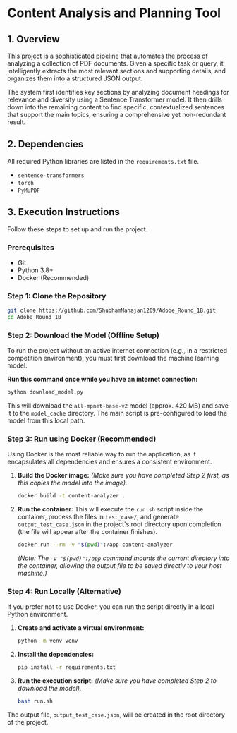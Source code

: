 # Content Analysis and Planning Tool

## 1. Overview

This project is a sophisticated pipeline that automates the process of analyzing a collection of PDF documents. Given a specific task or query, it intelligently extracts the most relevant sections and supporting details, and organizes them into a structured JSON output.

The system first identifies key sections by analyzing document headings for relevance and diversity using a Sentence Transformer model. It then drills down into the remaining content to find specific, contextualized sentences that support the main topics, ensuring a comprehensive yet non-redundant result.

## 2. Dependencies

All required Python libraries are listed in the `requirements.txt` file.

- `sentence-transformers`
- `torch`
- `PyMuPDF`

## 3. Execution Instructions

Follow these steps to set up and run the project.

### Prerequisites

- Git
- Python 3.8+
- Docker (Recommended)

### Step 1: Clone the Repository

```bash
git clone https://github.com/ShubhamMahajan1209/Adobe_Round_1B.git
cd Adobe_Round_1B
```

### Step 2: Download the Model (Offline Setup)

To run the project without an active internet connection (e.g., in a restricted competition environment), you must first download the machine learning model.

**Run this command once while you have an internet connection:**

```bash
python download_model.py
```

This will download the `all-mpnet-base-v2` model (approx. 420 MB) and save it to the `model_cache` directory. The main script is pre-configured to load the model from this local path.

### Step 3: Run using Docker (Recommended)

Using Docker is the most reliable way to run the application, as it encapsulates all dependencies and ensures a consistent environment.

1.  **Build the Docker image:**
    _(Make sure you have completed Step 2 first, as this copies the model into the image)._

    ```bash
    docker build -t content-analyzer .
    ```

2.  **Run the container:**
    This will execute the `run.sh` script inside the container, process the files in `test_case/`, and generate `output_test_case.json` in the project's root directory upon completion (the file will appear after the container finishes).

    ```bash
    docker run --rm -v "$(pwd)":/app content-analyzer
    ```

    _(Note: The `-v "$(pwd)":/app` command mounts the current directory into the container, allowing the output file to be saved directly to your host machine.)_

### Step 4: Run Locally (Alternative)

If you prefer not to use Docker, you can run the script directly in a local Python environment.

1.  **Create and activate a virtual environment:**

    ```bash
    python -m venv venv
    ```

2.  **Install the dependencies:**

    ```bash
    pip install -r requirements.txt
    ```

3.  **Run the execution script:**
    _(Make sure you have completed Step 2 to download the model)._

    ```bash
    bash run.sh
    ```

The output file, `output_test_case.json`, will be created in the root directory of the project.
